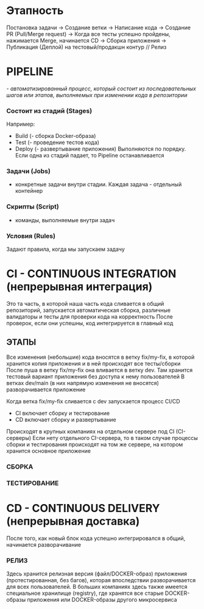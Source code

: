 # Этапность

Постановка задачи → Создание ветки → Написание кода → Создание PR (Pull/Merge request) → Когда все тесты успешно пройдены, нажимается Merge, начинается CD 
→ Сборка приложения → Публикация (Деплой) на тестовый/продакшн контур // Релиз

# PIPELINE
_- автоматизированный процесс, который состоит из последовательных шагов или этапов, выполняемых при изменении кода в репозитории_

### Состоит из стадий (Stages)
Например:
- Build (- сборка Docker-образа)
- Test (- проведение тестов кода)
- Deploy (- развертывание приложения)
Выполняются по порядку. Если одна из стадий падает, то Pipeline останавливается

### Задачи (Jobs) 
- конкретные задачи внутри стадии. Каждая задача - отдельный контейнер

### Скрипты (Script)
- команды, выполняемые внутри задач

### Условия (Rules)
Задают правила, когда мы запускаем задачу

# CI - CONTINUOUS INTEGRATION (непрерывная интеграция)

Это та часть, в которой наша часть кода сливается в общий репозиторий, запускается автоматическая сборка, различные валидаторы и тесты для проверки кода на корректность
После проверок, если они успешны, код интегрируется в главный код

## ЭТАПЫ
Все изменения (небольшие) кода вносятся в ветку fix/my-fix, в которой хранится копия приложения и в ней происходят все тесты/сборки
После пуша в ветку fix/my-fix она вливается в ветку dev. Там хранится тестовый вариант приложения без доступа к нему пользователей
В ветках dev/main (в них напрямую изменения не вносятся) разворачивается приложение 

Когда ветка fix/my-fix сливается с dev запускается процесс CI/CD
- CI включает сборку и тестирование
- CD включает сборку и развертывание



Происходят в крупных компаниях на отдельном сервере под CI (CI-серверы)
Если нету отдельного CI-сервера, то в таком случае процессы сборки и тестирования происходят на том же сервере, на котором хранится основное приложение

### СБОРКА

### ТЕСТИРОВАНИЕ

# CD - CONTINUOUS DELIVERY (непрерывная доставка)

После того, как новый блок кода успешно интегрировался в общий, начинается разворачивание 

### РЕЛИЗ
Здесь хранится релизная версия (файл/DOCKER-образ) приложения (протестированная, без багов), которая впоследствии разворачивается для всех пользователей. 
В больших компаниях здесь также имеется специальное хранилище (registry), где хранятся все старые DOCKER-образы приложения или DOCKER-образы другого микросервиса
